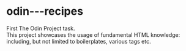# odin---recipes
First The Odin Project task.   
This project showcases the usage of fundamental HTML knowledge: including, but not limited to boilerplates, various tags etc.
